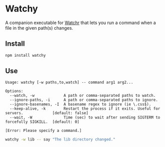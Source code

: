Watchy
===

A companion executable for [Watchr](https://github.com/bevry/watchr) that lets you run a command when a file in the given path(s) changes.

Install
-------

```bash
npm install watchy
```

Use
----

```
Usage: watchy [-w paths,to,watch] -- command arg1 arg2...

Options:
  --watch, -w             A path or comma-separated paths to watch.
  --ignore-paths, -i      A path or comma-separated paths to ignore.
  --ignore-basenames, -I  A basename regex to ignore (ie \.css$).
  --keep-alive, -k        Restart the process if it exits. Useful for servers.             [default: false]
  --wait, -W              Time (sec) to wait after sending SIGTERM to forcefully SIGKILL.  [default: 0]

[Error: Please specify a command.]
```

```bash
watchy -w lib -- say "The lib directory changed."
```
